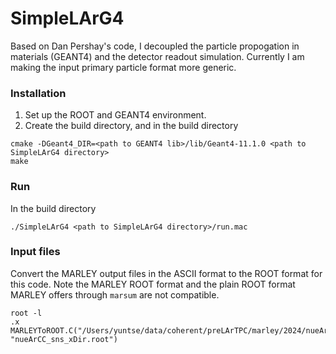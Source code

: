 SimpleLArG4
===========

Based on Dan Pershay's code, I decoupled the particle propogation in materials (GEANT4) and the detector readout simulation.
Currently I am making the input primary particle format more generic.

### Installation

1. Set up the ROOT and GEANT4 environment.
2. Create the build directory, and in the build directory
```shell
cmake -DGeant4_DIR=<path to GEANT4 lib>/lib/Geant4-11.1.0 <path to SimpleLArG4 directory>
make
```

### Run

In the build directory

```shell
./SimpleLArG4 <path to SimpleLArG4 directory>/run.mac
```

### Input files

Convert the MARLEY output files in the ASCII format to the ROOT format for this code.
Note the MARLEY ROOT format and the plain ROOT format MARLEY offers through `marsum` are not compatible.

```shell
root -l
.x MARLEYToROOT.C("/Users/yuntse/data/coherent/preLArTPC/marley/2024/nueArCC_sns_xDir.ascii", "nueArCC_sns_xDir.root")
```
